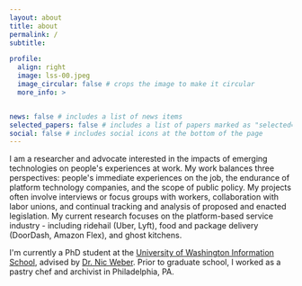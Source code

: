 ```yaml
---
layout: about
title: about
permalink: /
subtitle: 

profile:
  align: right
  image: lss-00.jpeg
  image_circular: false # crops the image to make it circular
  more_info: >


news: false # includes a list of news items
selected_papers: false # includes a list of papers marked as "selected={true}"
social: false # includes social icons at the bottom of the page
---
```


I am a researcher and advocate interested in the impacts of emerging technologies on people's experiences at work. My work balances three perspectives: people's immediate experiences on the job, the endurance of platform technology companies, and the scope of public policy. My projects often involve interviews or focus groups with workers, collaboration with labor unions, and continual tracking and analysis of proposed and enacted legislation. My current research focuses on the platform-based service industry - including ridehail (Uber, Lyft), food and package delivery (DoorDash, Amazon Flex), and ghost kitchens. 

I'm currently a PhD student at the [University of Washington Information School](https://ischool.uw.edu/), advised by [Dr. Nic Weber](https://ischool.uw.edu/people/faculty/profile/nmweber). Prior to graduate school, I worked as a pastry chef and archivist in Philadelphia, PA. 

